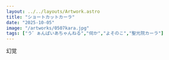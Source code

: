 ```yaml
---
layout: ../../layouts/Artwork.astro
title: "ショートカットカーラ"
date: "2025-10-05"
image: "/artworks/0507kara.jpg"
tags: ["う゛ぁんぱいあちゃんねる","伺か","よそのこ","聖光院カーラ"]
---
```


幻覚